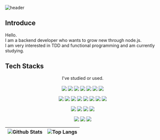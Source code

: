 ![header](https://capsule-render.vercel.app/api?type=soft&color=auto&height=150&section=header&text=Welcome&fontSize=90)

<!--
**yogoloper/yogoloper** is a ✨ _special_ ✨ repository because its `README.md` (this file) appears on your GitHub profile.

Here are some ideas to get you started:

- 🔭 I’m currently working on ...
- 🌱 I’m currently learning ...
- 👯 I’m looking to collaborate on ...
- 🤔 I’m looking for help with ...
- 💬 Ask me about ...
- 📫 How to reach me: ...
- 😄 Pronouns: ...
- ⚡ Fun fact: ...
-->

## Introduce
Hello.  
I am a backend developer who wants to grow new through node.js.  
I am very interested in TDD and functional programming and am currently studying.

## Tech Stacks

<div align='center'>
I've studied or used. </br ></br >  
<img src="https://img.shields.io/badge/JavaScript-F7DF1E?style=for-the-badge&logo=JavaScript&logoColor=black"/> <img src="https://img.shields.io/badge/TypeScript-3178C6?style=for-the-badge&logo=TypeScript&logoColor=white"/> <img src="https://img.shields.io/badge/Python-3776AB?style=for-the-badge&logo=Python&logoColor=white"/> <img src="https://img.shields.io/badge/HTML5-E34F26?style=for-the-badge&logo=HTML5&logoColor=white"/> <img src="https://img.shields.io/badge/C-A8B9CC?style=for-the-badge&logo=C&logoColor=white"/> <img src="https://img.shields.io/badge/CSharp-239120?style=for-the-badge&logo=CSharp&logoColor=white"/> <img src ="https://img.shields.io/badge/Java-007396.svg?&style=for-the-badge&logo=Java&logoColor=white"/>
  
<img src="https://img.shields.io/badge/Node.js-339933?style=for-the-badge&logo=Node.js&logoColor=white"/> <img src="https://img.shields.io/badge/Express-000000?style=for-the-badge&logo=Express&logoColor=white"/> <img src="https://img.shields.io/badge/Nest-E0234E?style=for-the-badge&logo=NestJS&logoColor=white"/> <img src="https://img.shields.io/badge/Jest-C21325?style=for-the-badge&logo=Jest&logoColor=white"/> <img src="https://img.shields.io/badge/Spring-6DB33F?style=for-the-badge&logo=Spring&logoColor=white"/> <img src="https://img.shields.io/badge/SpringBoot-6DB33F?style=for-the-badge&logo=SpringBoot&logoColor=white"/> <img src="https://img.shields.io/badge/.NET-512BD4?style=for-the-badge&logo=.NET&logoColor=white"/> <img src="https://img.shields.io/badge/jQuery-0769AD?style=for-the-badge&logo=jQuery&logoColor=white"/>

<img src="https://img.shields.io/badge/MySQL-4479A1?style=for-the-badge&logo=MySQL&logoColor=white"/> <img src="https://img.shields.io/badge/PostgreSQL-4169E1?style=for-the-badge&logo=PostgreSQL&logoColor=white"/> <img src="https://img.shields.io/badge/Microsoft SQL Server-CC2927?style=for-the-badge&logo=Microsoft SQL Server&logoColor=white"/> <img src="https://img.shields.io/badge/MongoDB-47A248?style=for-the-badge&logo=MongoDB&logoColor=white"/>

<img src="https://img.shields.io/badge/Git-F05032?style=for-the-badge&logo=Git&logoColor=white"/> <img src="https://img.shields.io/badge/GitHub-181717?style=for-the-badge&logo=GitHub&logoColor=white"/> <img src="https://img.shields.io/badge/GitLab-FC6D26?style=for-the-badge&logo=GitLab&logoColor=white"/>
</div>

| ![Github Stats](https://github-readme-stats.vercel.app/api?username=yogoloper&count_private=true&show_icons=true&include_all_commits=true)|![Top Langs](https://github-readme-stats.vercel.app/api/top-langs/?username=yogoloper&hide=TeX&layout=compact)|
| ------------- | ------------- |


